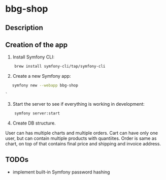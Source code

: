 # bbg-shop

## Description


## Creation of the app

1. Install Symfony CLI:

```bash
    brew install symfony-cli/tap/symfony-cli
```

2. Create a new Symfony app:

```bash
   symfony new --webapp bbg-shop
```
    `
3. Start the server to see if everything is working in development:

```bash
    symfony server:start
```

4. Create DB structure.

User can has multiple charts and multiple orders. Cart can have only one user, but can contain multiple products with quantiites. Order is same as chart, on top of that contains final price and shipping and invoice address.




## TODOs

- implement built-in Symfony password hashing
